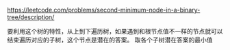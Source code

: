 https://leetcode.com/problems/second-minimum-node-in-a-binary-tree/description/


要利用这个树的特性，从上到下遍历树，如果遇到和根节点值不一样的节点就可以结束遍历对应的子树，这个节点是潜在的答案。
取各个子树潜在答案的最小值